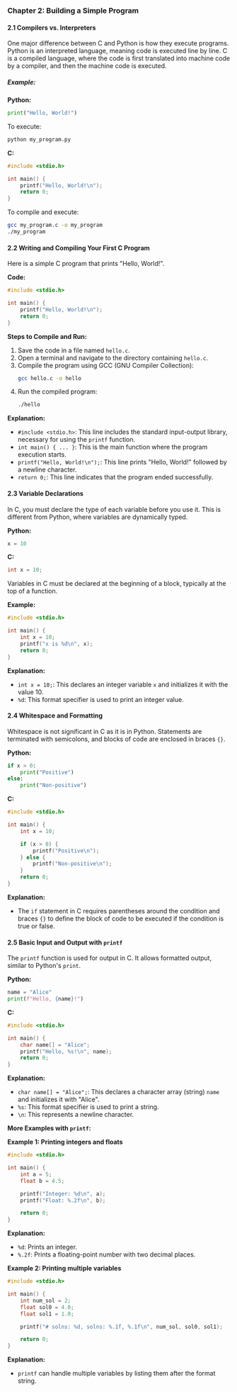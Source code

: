 ### Chapter 2: Building a Simple Program

#### 2.1 Compilers vs. Interpreters
One major difference between C and Python is how they execute programs. Python is an interpreted language, meaning code is executed line by line. C is a compiled language, where the code is first translated into machine code by a compiler, and then the machine code is executed.

##### Example:
**Python:**
```python
print("Hello, World!")
```
To execute:
```bash
python my_program.py
```

**C:**
```c
#include <stdio.h>

int main() {
    printf("Hello, World!\n");
    return 0;
}
```
To compile and execute:
```bash
gcc my_program.c -o my_program
./my_program
```

#### 2.2 Writing and Compiling Your First C Program
Here is a simple C program that prints "Hello, World!".

**Code:**
```c
#include <stdio.h>

int main() {
    printf("Hello, World!\n");
    return 0;
}
```

**Steps to Compile and Run:**
1. Save the code in a file named `hello.c`.
2. Open a terminal and navigate to the directory containing `hello.c`.
3. Compile the program using GCC (GNU Compiler Collection):
   ```bash
   gcc hello.c -o hello
   ```
4. Run the compiled program:
   ```bash
   ./hello
   ```

**Explanation:**
- `#include <stdio.h>`: This line includes the standard input-output library, necessary for using the `printf` function.
- `int main() { ... }`: This is the main function where the program execution starts.
- `printf("Hello, World!\n");`: This line prints "Hello, World!" followed by a newline character.
- `return 0;`: This line indicates that the program ended successfully.

#### 2.3 Variable Declarations
In C, you must declare the type of each variable before you use it. This is different from Python, where variables are dynamically typed.

**Python:**
```python
x = 10
```

**C:**
```c
int x = 10;
```

Variables in C must be declared at the beginning of a block, typically at the top of a function.

**Example:**
```c
#include <stdio.h>

int main() {
    int x = 10;
    printf("x is %d\n", x);
    return 0;
}
```

**Explanation:**
- `int x = 10;`: This declares an integer variable `x` and initializes it with the value 10.
- `%d`: This format specifier is used to print an integer value.

#### 2.4 Whitespace and Formatting
Whitespace is not significant in C as it is in Python. Statements are terminated with semicolons, and blocks of code are enclosed in braces `{}`.

**Python:**
```python
if x > 0:
    print("Positive")
else:
    print("Non-positive")
```

**C:**
```c
#include <stdio.h>

int main() {
    int x = 10;

    if (x > 0) {
        printf("Positive\n");
    } else {
        printf("Non-positive\n");
    }
    return 0;
}
```

**Explanation:**
- The `if` statement in C requires parentheses around the condition and braces `{}` to define the block of code to be executed if the condition is true or false.

#### 2.5 Basic Input and Output with `printf`
The `printf` function is used for output in C. It allows formatted output, similar to Python's `print`.

**Python:**
```python
name = "Alice"
print(f"Hello, {name}!")
```

**C:**
```c
#include <stdio.h>

int main() {
    char name[] = "Alice";
    printf("Hello, %s!\n", name);
    return 0;
}
```

**Explanation:**
- `char name[] = "Alice";`: This declares a character array (string) `name` and initializes it with "Alice".
- `%s`: This format specifier is used to print a string.
- `\n`: This represents a newline character.

**More Examples with `printf`:**

**Example 1: Printing integers and floats**
```c
#include <stdio.h>

int main() {
    int a = 5;
    float b = 4.5;

    printf("Integer: %d\n", a);
    printf("Float: %.2f\n", b);

    return 0;
}
```
**Explanation:**
- `%d`: Prints an integer.
- `%.2f`: Prints a floating-point number with two decimal places.

**Example 2: Printing multiple variables**
```c
#include <stdio.h>

int main() {
    int num_sol = 2;
    float sol0 = 4.0;
    float sol1 = 1.0;

    printf("# solns: %d, solns: %.1f, %.1f\n", num_sol, sol0, sol1);

    return 0;
}
```
**Explanation:**
- `printf` can handle multiple variables by listing them after the format string.
